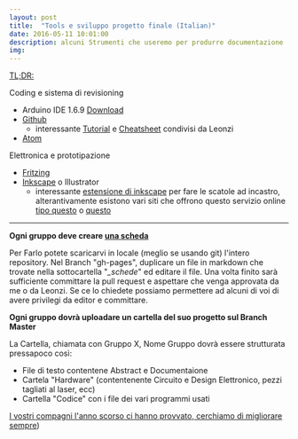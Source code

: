 ```yaml
---
layout: post
title:  "Tools e sviluppo progetto finale (Italian)"
date: 2016-05-11 10:01:00
description: alcuni Strumenti che useremo per produrre documentazione
img:
---
```


[TL;DR:](https://en.wikipedia.org/wiki/Wikipedia:Too_long;_didn%27t_read)

Coding e sistema di revisioning
* Arduino IDE 1.6.9 [Download](https://www.arduino.cc/en/Main/Software)
* [Github](github.com/)
  + interessante [Tutorial](https://try.github.io/levels/1/challenges/1) e [Cheatsheet](https://www.git-tower.com/blog/git-cheat-sheet/) condivisi da Leonzi
* [Atom](https://atom.io/)

Elettronica e prototipazione
* [Fritzing](http://fritzing.org/home/)
* [Inkscape](https://inkscape.org/en/download/) o Illustrator
  + interessante [estensione di inkscape](http://www.inkscapeforum.com/viewtopic.php?t=10403) per fare le scatole ad incastro, alterantivamente esistono vari siti che offrono questo servizio online [tipo questo](http://boxdesigner.connectionlab.org/) o [questo](http://www.makercase.com/)

---
 **Ogni gruppo deve creare [una scheda](http://officinearduinotorino.github.io/ITS-Torino-2016/schede/)**

 Per Farlo potete scaricarvi in locale (meglio se usando git) l'intero repository. Nel Branch "gh-pages", duplicare un file in markdown che trovate nella sottocartella "*_schede*" ed editare il file. Una volta finito sarà sufficiente committare la pull request e aspettare che venga approvata da me o da Leonzi. Se ce lo chiedete possiamo permettere ad alcuni di voi di avere privilegi da editor e committare.

**Ogni gruppo dovrà uploadare un cartella del suo progetto sul Branch Master**

La Cartella, chiamata con Gruppo X, Nome Gruppo dovrà essere strutturata pressapoco così:
- File di testo contentene Abstract e Documentaione
- Cartela "Hardware" (contentenente Circuito e Design Elettronico, pezzi tagliati al laser, ecc)
- Cartella "Codice" con i file dei vari programmi usati

 [I vostri compagni l'anno scorso ci hanno provvato, cerchiamo di migliorare sempre](https://github.com/OfficineArduinoTorino/ITS-Torino/tree/master/Final%20Projects))
